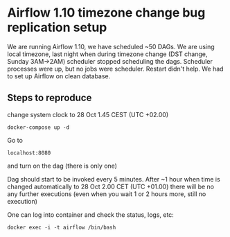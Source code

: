 # Airflow 1.10 timezone change bug replication setup

We are running Airflow 1.10, we have scheduled ~50 DAGs. We are using local timezone, last night when during timezone change (DST change, Sunday 3AM->2AM) scheduler stopped scheduling the dags. Scheduler processes were up, but no jobs were scheduler.
Restart didn't help. We had to set up Airflow on clean database. 

## Steps to reproduce

change system clock to 28 Oct 1.45 CEST (UTC +02.00)

```
docker-compose up -d
```

Go to

```
localhost:8080
```

and turn on the dag (there is only one)

Dag should start to be invoked every 5 minutes. After ~1 hour when time is changed automatically to 28 Oct 2.00 CET (UTC +01.00) there will be no any further executions (even when you wait 1 or 2 hours more, still no execution)

One can log into container and check the status, logs, etc:

```
docker exec -i -t airflow /bin/bash
```
